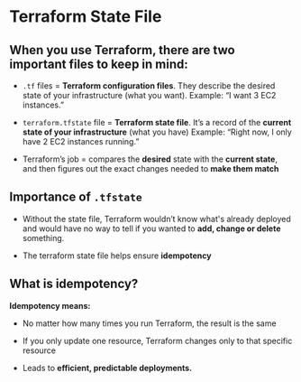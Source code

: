 # **Terraform State File**

**When you use Terraform, there are two important files to keep in mind:**
---
- `.tf` files = **Terraform configuration files**. They describe the desired state of your infrastructure (what you want). Example: “I want 3 EC2 instances.”

- `terraform.tfstate` file = **Terraform state file**. It’s a record of the **current state of your infrastructure** (what you have) Example: “Right now, I only have 2 EC2 instances running.”

- Terraform’s job = compares the **desired** state with the **current state**, and then figures out the exact changes needed to **make them match** 

**Importance of `.tfstate`**
---
- Without the state file, Terraform wouldn’t know what's already deployed and would have no way to tell if you wanted to **add, change or delete** something.

- The terraform state file helps ensure **idempotency**

**What is idempotency?**
---
**Idempotency means:** 

- No matter how many times you run Terraform, the result is the same 

- If you only update one resource, Terraform changes only to that specific resource

- Leads to **efficient, predictable deployments.**